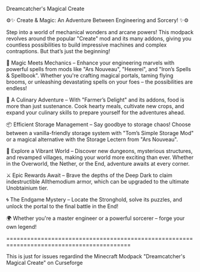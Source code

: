 Dreamcatcher's Magical Create


⚙️✨ Create & Magic: An Adventure Between Engineering and Sorcery! ✨⚙️

Step into a world of mechanical wonders and arcane powers! This modpack revolves around the popular "Create" mod and its many addons, giving you countless possibilities to build impressive machines and complex contraptions. But that’s just the beginning!

🧙 Magic Meets Mechanics – Enhance your engineering marvels with powerful spells from mods like "Ars Nouveau", "Hexerei", and "Iron’s Spells & Spellbook". Whether you're crafting magical portals, taming flying brooms, or unleashing devastating spells on your foes – the possibilities are endless!

🥖 A Culinary Adventure – With "Farmer’s Delight" and its addons, food is more than just sustenance. Cook hearty meals, cultivate new crops, and expand your culinary skills to prepare yourself for the adventures ahead.

📦 Efficient Storage Management – Say goodbye to storage chaos! Choose between a vanilla-friendly storage system with "Tom’s Simple Storage Mod" or a magical alternative with the Storage Lectern from "Ars Nouveau".

🏰 Explore a Vibrant World – Discover new dungeons, mysterious structures, and revamped villages, making your world more exciting than ever. Whether in the Overworld, the Nether, or the End, adventure awaits at every corner.

⚔️ Epic Rewards Await – Brave the depths of the Deep Dark to claim indestructible Allthemodium armor, which can be upgraded to the ultimate Unobtainium tier.

🌀 The Endgame Mystery – Locate the Stronghold, solve its puzzles, and unlock the portal to the final battle in the End!

🌍 Whether you're a master engineer or a powerful sorcerer – forge your own legend!

==========================================================================================


This is just for issues regardind the Minecraft Modpack "Dreamcatcher's Magical Create" on Curseforge
